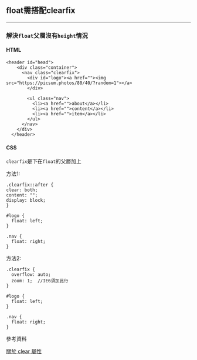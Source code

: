 ## float需搭配clearfix

***

### 解決`float`父層沒有`height`情況

#### HTML
```
<header id="head">
    <div class="container">
      <nav class="clearfix">
        <div id="logo"><a href=""><img src="https://picsum.photos/80/40/?random=1"></a>
        </div>

        <ul class="nav">
          <li><a href="">about</a></li>
          <li><a href="">content</a></li>
          <li><a href="">item</a></li>
        </ul>
      </nav>
    </div>
  </header>
  ```
  #### CSS
  
  `clearfix`是下在`float`的父層加上

  方法1:

```
.clearfix::after {
clear: both;
content: "";
display: block;
}

#logo {
  float: left;
}

.nav {
  float: right;
}
```
方法2:

```
.clearfix {
  overflow: auto;
  zoom: 1;  //IE6須加此行
}

#logo {
  float: left;
}

.nav {
  float: right;
}
```

參考資料

[關於 clear 屬性](http://zh-tw.learnlayout.com/clear.html)
